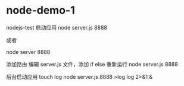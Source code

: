 # node-demo-1
nodejs-test
启动应用
node server.js 8888

或者

node server 8888

添加路由
编辑 server.js 文件，添加 if else
重新运行 node server.js 8888

后台启动应用
touch log node server.js 8888 >log log 2>&1 &
